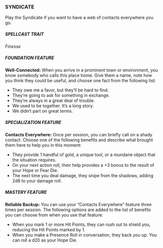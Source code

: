 ### SYNDICATE
Play the Syndicate if you want to have a web of contacts everywhere you go.

##### SPELLCAST TRAIT
*Finesse*

##### FOUNDATION FEATURE
**Well-Connected:** When you arrive in a prominent town or environment, you know somebody who calls this place home. Give them a name, note how you think they could be useful, and choose one fact from the following list:
- They owe me a favor, but they’ll be hard to find.  
- They’re going to ask for something in exchange.  
- They’re always in a great deal of trouble.  
- We used to be together. It’s a long story.  
- We didn’t part on great terms.  

##### SPECIALIZATION FEATURE
**Contacts Everywhere:** Once per session, you can briefly call on a shady contact. Choose one of the following benefits and describe what brought them here to help you in this moment:
- They provide 1 handful of gold, a unique tool, or a mundane object that the situation requires.  
- On your next action roll, their help provides a +3 bonus to the result of your Hope or Fear Die.  
- The next time you deal damage, they snipe from the shadows, adding 2d8 to your damage roll.  

##### MASTERY FEATURE
**Reliable Backup:** You can use your “Contacts Everywhere” feature three times per session. The following options are added to the list of benefits you can choose from when you use that feature:
- When you mark 1 or more Hit Points, they can rush out to shield you, reducing the Hit Points marked by 1.  
- When you make a Presence Roll in conversation, they back you up. You can roll a d20 as your Hope Die.